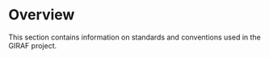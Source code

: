 # Overview

This section contains information on standards and conventions used in the GIRAF
project.
